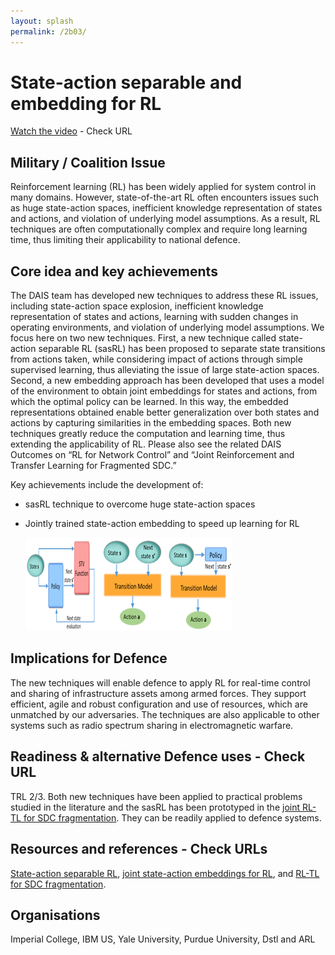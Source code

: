 ```yaml
---
layout: splash
permalink: /2b03/
---
```


# State-action separable and embedding for RL

[Watch the video](https://ibm.box.com/s/azq7j2pthfs9zunvs285dvj9gq0feool) - Check URL

## Military / Coalition Issue
Reinforcement learning (RL) has been widely applied for system control in many domains.  However, state-of-the-art RL often encounters issues such as huge state-action spaces, inefficient knowledge representation of states and actions, and violation of underlying model assumptions. As a result, RL techniques are often computationally complex and require long learning time, thus limiting their applicability to national defence.

## Core idea and key achievements
The DAIS team has developed new techniques to address these RL issues, including state-action space explosion, inefficient knowledge representation of states and actions, learning with sudden changes in operating environments, and violation of underlying model assumptions.  We focus here on two new techniques.  First, a new technique called state-action separable RL (sasRL) has been proposed to separate state transitions from actions taken, while considering impact of actions through simple supervised learning, thus alleviating the issue of large state-action spaces. Second, a new embedding approach has been developed that uses a model of the environment to obtain joint embeddings for states and actions, from which the optimal policy can be learned. In this way, the embedded representations obtained enable better generalization over both states and actions by capturing similarities in the embedding spaces. Both new techniques greatly reduce the computation and learning time, thus extending the applicability of RL.  Please also see the related DAIS Outcomes on “RL for Network Control” and “Joint Reinforcement and Transfer Learning for Fragmented SDC.”

Key achievements include the development of: 
- sasRL technique to overcome huge state-action spaces
- Jointly trained state-action embedding to speed up learning for RL

  ![image info](/dais/achievements/images/2b03-figure1.png)

## Implications for Defence
The new techniques will enable defence to apply RL for real-time control and sharing of infrastructure assets among armed forces. They support efficient, agile and robust configuration and use of resources, which are unmatched by our adversaries. The techniques are also applicable to other systems such as radio spectrum sharing in electromagnetic warfare.

## Readiness & alternative Defence uses - Check URL
TRL 2/3. Both new techniques have been applied to practical problems studied in the literature and the sasRL has been prototyped in the [joint RL-TL for SDC fragmentation](http://sl.dais-ita-org/science-library/paper/doc-6087). They can be readily applied to defence systems.

## Resources and references - Check URLs
[State-action separable RL](https://dais-ita.org/node/5425), [joint state-action embeddings for RL](http://sl.dais-ita.org/science-library/paper/doc-6085), and [RL-TL for SDC fragmentation](http://sl.dais-ita.org/science-library/paper/doc-6087).

## Organisations
Imperial College, IBM US, Yale University, Purdue University, Dstl and ARL
